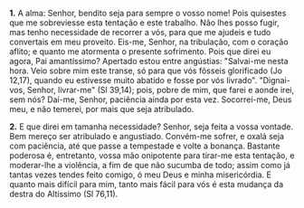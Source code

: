 **1.** A alma: Senhor, bendito seja para sempre o vosso nome! Pois quisestes que me sobreviesse esta tentação e este trabalho. Não lhes posso fugir, mas tenho necessidade de recorrer a vós, para que me ajudeis e tudo convertais em meu proveito. Eis-me, Senhor, na tribulação, com o coração aflito; e quanto me atormenta o presente sofrimento. Pois que direi eu agora, Pai amantíssimo? Apertado estou entre angústias: "Salvai-me nesta hora. Veio sobre mim este transe, só para que vós fôsseis glorificado (Jo 12,17), quando eu estivesse muito abatido e fosse por vós livrado". "Dignai-vos, Senhor, livrar-me" (Sl 39,14); pois, pobre de mim, que farei e aonde irei, sem nós? Daí-me, Senhor, paciência ainda por esta vez. Socorrei-me, Deus meu, e não temerei, por mais que seja atribulado.

**2.** E que direi em tamanha necessidade? Senhor, seja feita a vossa vontade. Bem mereço ser atribulado e angustiado. Convém-me sofrer, e oxalá seja com paciência, até que passe a tempestade e volte a bonança. Bastante poderosa é, entretanto, vossa mão onipotente para tirar-me esta tentação, e moderar-lhe a violência, a fim de que não sucumba de todo; assim como já tantas vezes tendes feito comigo, ó meu Deus e minha misericórdia. E quanto mais difícil para mim, tanto mais fácil para vós é esta mudança da destra do Altíssimo (Sl 76,11).


